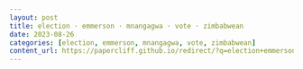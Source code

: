 ```yaml
---
layout: post
title: election · emmerson · mnangagwa · vote · zimbabwean
date: 2023-08-26
categories: [election, emmerson, mnangagwa, vote, zimbabwean]
content_url: https://papercliff.github.io/redirect/?q=election+emmerson+mnangagwa+vote+zimbabwean&tbs=cdr:1,cd_min:8/25/2023,cd_max:8/27/2023
---
```

